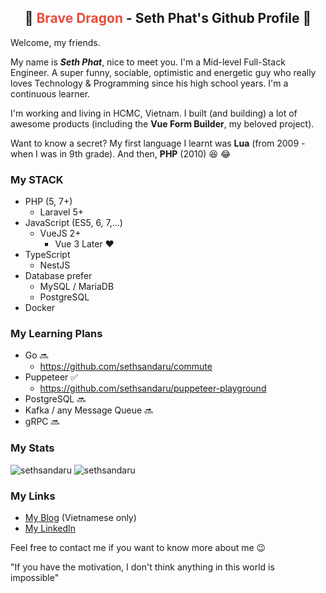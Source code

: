 <h2 align="center">
  🐉 <span style="color:#e74c3c;">Brave Dragon</span> - Seth Phat's Github Profile 👋
</h1>


Welcome, my friends.

My name is _**Seth Phat**_, nice to meet you. I'm a Mid-level Full-Stack Engineer. A super funny, sociable, optimistic and energetic guy who really loves Technology & Programming since his high school years. I'm a continuous learner.

I'm working and living in HCMC, Vietnam. I built (and building) a lot of awesome products (including the **Vue Form Builder**, my beloved project).

Want to know a secret? My first language I learnt was **Lua** (from 2009 - when I was in 9th grade). And then, **PHP** (2010) 😆 😂

### My STACK
- PHP (5, 7+)
  - Laravel 5+
- JavaScript (ES5, 6, 7,...)
  - VueJS 2+ 
    - Vue 3 Later ❤️
- TypeScript
  - NestJS
- Database prefer
  - MySQL / MariaDB
  - PostgreSQL
- Docker

### My Learning Plans
- Go 🔜
  - https://github.com/sethsandaru/commute
- Puppeteer ✅
  - https://github.com/sethsandaru/puppeteer-playground
- PostgreSQL 🔜
- Kafka / any Message Queue 🔜
- gRPC 🔜

### My Stats

<p align="left">
<img src="https://github-readme-stats.vercel.app/api?username=sethsandaru&show_icons=true&theme=vue-dark&count_private=true" alt="sethsandaru" />
<img src="https://github-readme-stats.vercel.app/api/top-langs/?username=sethsandaru&layout=compact&theme=vue-dark" alt="sethsandaru" /> 
</p>

### My Links
- [My Blog](https://sethphat.com) (Vietnamese only)
- [My LinkedIn](https://www.linkedin.com/in/sethphat/)

Feel free to contact me if you want to know more about me 😉

"If you have the motivation, I don't think anything in this world is impossible"
